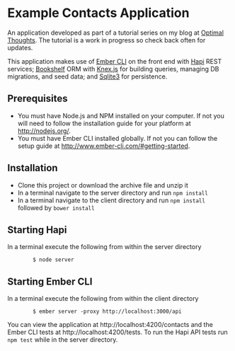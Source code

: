 # Example Contacts Application

An application developed as part of a tutorial series on my blog at [Optimal Thoughts](http://blog.optimalcadence.com). The tutorial is a work in progress so check back often for updates.

This application makes use of [Ember CLI](http://www.ember-cli.com/) on the front end with [Hapi](http://hapijs.com/) REST services; [Bookshelf](http://bookshelfjs.org/) ORM with [Knex.js](http://knexjs.org/) for building queries, managing DB migrations, and seed data; and [Sqlite3](http://www.sqlite.org/) for persistence.

## Prerequisites

   * You must have Node.js and NPM installed on your computer.  If not you will need to follow the  installation guide for your platform at http://nodejs.org/.
   * You must have Ember CLI installed globally.  If not you can follow the setup guide at http://www.ember-cli.com/#getting-started.

## Installation

   * Clone this project or download the archive file and unzip it
   * In a terminal navigate to the server directory and run `npm install`
   * In a terminal navigate to the client directory and run `npm install` followed by `bower install`

## Starting Hapi

In a terminal execute the following from within the server directory

			$ node server

## Starting Ember CLI

In a terminal execute the following from within the client directory

			$ ember server -proxy http://localhost:3000/api

You can view the application at http://localhost:4200/contacts and the Ember CLI tests at http://localhost:4200/tests. To run the Hapi API tests run `npm test` while in the server directory.